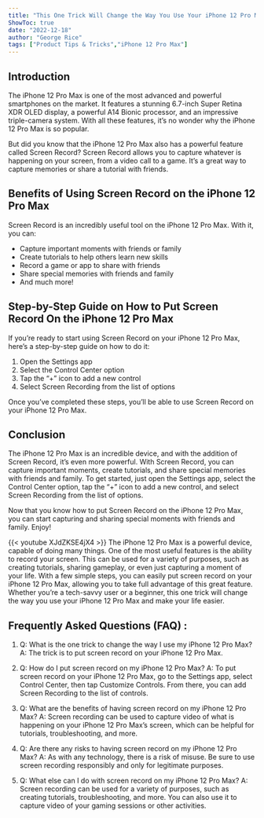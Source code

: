 ```yaml
---
title: "This One Trick Will Change the Way You Use Your iPhone 12 Pro Max - Here's How to Put Screen Record On It!"
ShowToc: true 
date: "2022-12-18"
author: "George Rice" 
tags: ["Product Tips & Tricks","iPhone 12 Pro Max"]
---
```

## Introduction

The iPhone 12 Pro Max is one of the most advanced and powerful smartphones on the market. It features a stunning 6.7-inch Super Retina XDR OLED display, a powerful A14 Bionic processor, and an impressive triple-camera system. With all these features, it’s no wonder why the iPhone 12 Pro Max is so popular. 

But did you know that the iPhone 12 Pro Max also has a powerful feature called Screen Record? Screen Record allows you to capture whatever is happening on your screen, from a video call to a game. It’s a great way to capture memories or share a tutorial with friends. 

## Benefits of Using Screen Record on the iPhone 12 Pro Max

Screen Record is an incredibly useful tool on the iPhone 12 Pro Max. With it, you can:

- Capture important moments with friends or family
- Create tutorials to help others learn new skills
- Record a game or app to share with friends
- Share special memories with friends and family
- And much more!

## Step-by-Step Guide on How to Put Screen Record On the iPhone 12 Pro Max

If you’re ready to start using Screen Record on your iPhone 12 Pro Max, here’s a step-by-step guide on how to do it:

1. Open the Settings app 
2. Select the Control Center option 
3. Tap the “+” icon to add a new control 
4. Select Screen Recording from the list of options 

Once you’ve completed these steps, you’ll be able to use Screen Record on your iPhone 12 Pro Max. 

## Conclusion

The iPhone 12 Pro Max is an incredible device, and with the addition of Screen Record, it’s even more powerful. With Screen Record, you can capture important moments, create tutorials, and share special memories with friends and family. To get started, just open the Settings app, select the Control Center option, tap the “+” icon to add a new control, and select Screen Recording from the list of options. 

Now that you know how to put Screen Record on the iPhone 12 Pro Max, you can start capturing and sharing special moments with friends and family. Enjoy!

{{< youtube XJdZKSE4jX4 >}} 
The iPhone 12 Pro Max is a powerful device, capable of doing many things. One of the most useful features is the ability to record your screen. This can be used for a variety of purposes, such as creating tutorials, sharing gameplay, or even just capturing a moment of your life. With a few simple steps, you can easily put screen record on your iPhone 12 Pro Max, allowing you to take full advantage of this great feature. Whether you’re a tech-savvy user or a beginner, this one trick will change the way you use your iPhone 12 Pro Max and make your life easier.

## Frequently Asked Questions (FAQ) :
1. Q: What is the one trick to change the way I use my iPhone 12 Pro Max?
A: The trick is to put screen record on your iPhone 12 Pro Max.

2. Q: How do I put screen record on my iPhone 12 Pro Max?
A: To put screen record on your iPhone 12 Pro Max, go to the Settings app, select Control Center, then tap Customize Controls. From there, you can add Screen Recording to the list of controls.

3. Q: What are the benefits of having screen record on my iPhone 12 Pro Max?
A: Screen recording can be used to capture video of what is happening on your iPhone 12 Pro Max’s screen, which can be helpful for tutorials, troubleshooting, and more.

4. Q: Are there any risks to having screen record on my iPhone 12 Pro Max?
A: As with any technology, there is a risk of misuse. Be sure to use screen recording responsibly and only for legitimate purposes.

5. Q: What else can I do with screen record on my iPhone 12 Pro Max?
A: Screen recording can be used for a variety of purposes, such as creating tutorials, troubleshooting, and more. You can also use it to capture video of your gaming sessions or other activities.


